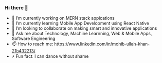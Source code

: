 ### Hi there 👋

- 🔭 I’m currently working on MERN stack appications
- 🌱 I’m currently learning Mobile App Development using React Native
- 👯 I’m looking to collaborate on making smart and innovative applications
- 💬 Ask me about Technology, Machine Learnning, Web & Mobile Apps, Software Engineering
- 📫 How to reach me: https://www.linkedin.com/in/mohib-ullah-khan-21b432213/
- ⚡ Fun fact: I can dance without shame
